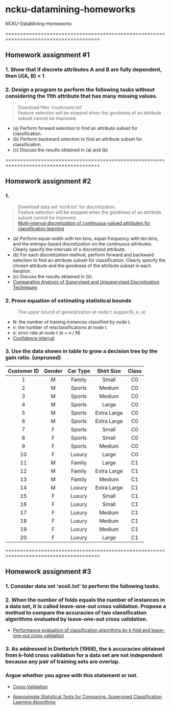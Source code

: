 # ncku-datamining-homeworks
NCKU-DataMining-Homeworks

======================================================================================

## Homework assignment #1
### 1. Show that if discrete attributes A and B are fully dependent, then U(A, B) = 1
### 2. Design a program to perform the following tasks without considering the 11th attribute that has many missing values.
> Download files 'mushroom.txt'.<br>
> Feature selection will be stopped when the goodness of an attribute subset cannot be improved. 
* (a) Perform forward selection to find an attribute subset for classification.
* (b) Perform backward selection to find an attribute subset for classification.
* (c) Discuss the results obtained in (a) and (b) 

======================================================================================

## Homework assignment #2
### 1. 
> Download data set 'ecoli.txt' for discretization.<br>
> Feature selection will be stopped when the goodness of an attribute subset cannot be improved.<br>
> [Multi-interval discretization of continuous-valued attributes for classification learning](http://web.donga.ac.kr/kjunwoo/files/Multi%20interval%20discretization%20of%20continuous%20valued%20attributes%20for%20classification%20learning.pdf)
* (a) Perform equal-width with ten bins, equal-frequency with ten bins, and the entropy-based discretization on the continuous attributes. Clearly specify the intervals of a discretized attribute.
* (b) For each discretization method, perform forward and backward selection to find an attribute subset for classification. Clearly specify the chosen attribute and the goodness of the attribute subset in each iteration.
* (c) Discuss the results obtained in (b).
*  [Comparative Analysis of Supervised and Unsupervised
Discretization Techniques](https://www.researchgate.net/profile/Rajashree_Dash/publication/266058863_Comparative_Analysis_of_Supervised_and_Unsupervised_Discretization_Techniques/links/55727c6b08aeacff1ffacde8/Comparative-Analysis-of-Supervised-and-Unsupervised-Discretization-Techniques.pdf)

### 2. Prove equation of estimating statistical bounds
> The upper bound of generalization at node t: eupper(N, e, α)<br>
*  N: the number of training instances classified by node t.<br>
* n: the number of misclassifications at node t.<br>
* e: error rate at node t (e = n / N)<br>
* [Confidence interval](http://people.stern.nyu.edu/gsimon/Pamphlets/ConfidenceIntervalCollection16APR08.pdf)

### 3. Use the data shown in table to grow a decision tree by the gain ratio. (unpruned)

| Customer ID | Gender| Car Type | Shirt Size  | Class |
| :---:       | :---: | :---:    | :---:       | :---: |
| 1           | M     | Family   | Small       | C0    |
| 2           | M     | Sports   | Medium      | C0    |
| 3           | M     | Sports   | Medium      | C0    |
| 4           | M     | Sports   | Large       | C0    |
| 5           | M     | Sports   | Extra Large | C0    |
| 6           | M     | Sports   | Extra Large | C0    |
| 7           | F     | Sports   | Small       | C0    |
| 8           | F     | Sports   | Small       | C0    |
| 9           | F     | Sports   | Medium      | C0    |
| 10          | F     | Luxury   | Large       | C0    |
| 11          | M     | Family   | Large       | C1    |
| 12          | M     | Family   | Extra Large | C1    |
| 13          | M     | Family   | Medium      | C1    |
| 14          | M     | Luxury   | Extra Large | C1    |
| 15          | F     | Luxury   | Small       | C1    |
| 16          | F     | Luxury   | Small       | C1    |
| 17          | F     | Luxury   | Medium      | C1    |
| 18          | F     | Luxury   | Medium      | C1    |
| 19          | F     | Luxury   | Medium      | C1    |
| 20          | F     | Luxury   | Large       | C1    |

======================================================================================

## Homework assignment #3
### 1. Consider data set 'ecoli.txt' to perform the following tasks.
### 2. When the number of folds equals the number of instances in a data set, it is called leave-one-out cross validation. Propose a method to compare the accuracies of two classification algorithms evaluated by leave-one-out cross validation.
* [Performance evaluation of classification algorithms by k-fold
and leave-one-out cross validation](https://ac.els-cdn.com/S0031320315000989/1-s2.0-S0031320315000989-main.pdf?_tid=53173eb4-b513-48e2-801e-b9f6548e408d&acdnat=1525615491_22e15bbf53174961a0d78bb438ca6a76)

### 3. As addressed in Dietterich (1998), the k accuracies obtained from k-fold cross validation for a data set are not independent because any pair of training sets are overlap.<br>
### Argue whether you agree with this statement or not.
* [Cross-Validation](http://leitang.net/papers/ency-cross-validation.pdf)

* [Approximate Statistical Tests for Comparing. Supervised Classification Learning Algorithms](http://sci2s.ugr.es/keel/pdf/algorithm/articulo/dietterich1998.pdf)


